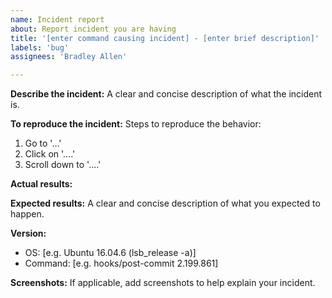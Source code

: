 ```yaml
---
name: Incident report
about: Report incident you are having
title: '[enter command causing incident] - [enter brief description]'
labels: 'bug'
assignees: 'Bradley Allen'

---
```


**Describe the incident:**
A clear and concise description of what the incident is.

**To reproduce the incident:**
Steps to reproduce the behavior:
1. Go to '...'
2. Click on '....'
3. Scroll down to '....'

**Actual results:**

**Expected results:**
A clear and concise description of what you expected to happen.

**Version:**
 - OS: [e.g. Ubuntu 16.04.6 (lsb_release -a)]
 - Command: [e.g. hooks/post-commit  2.199.861]

**Screenshots:**
If applicable, add screenshots to help explain your incident.
